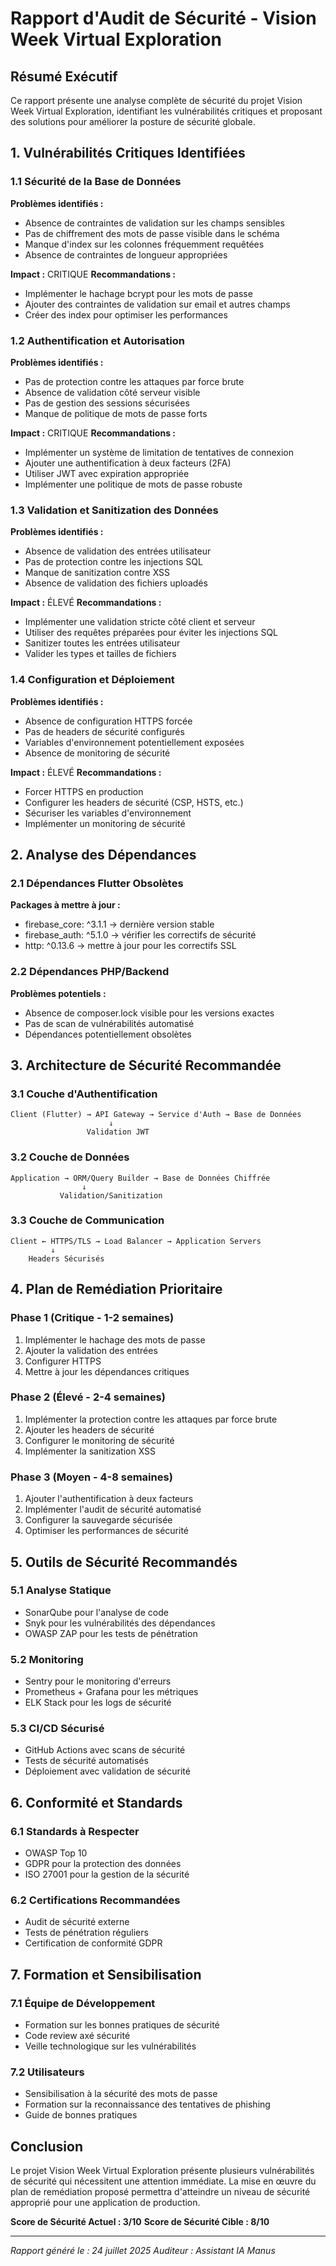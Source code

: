 # Rapport d'Audit de Sécurité - Vision Week Virtual Exploration

## Résumé Exécutif

Ce rapport présente une analyse complète de sécurité du projet Vision Week Virtual Exploration, identifiant les vulnérabilités critiques et proposant des solutions pour améliorer la posture de sécurité globale.

## 1. Vulnérabilités Critiques Identifiées

### 1.1 Sécurité de la Base de Données

**Problèmes identifiés :**
- Absence de contraintes de validation sur les champs sensibles
- Pas de chiffrement des mots de passe visible dans le schéma
- Manque d'index sur les colonnes fréquemment requêtées
- Absence de contraintes de longueur appropriées

**Impact :** CRITIQUE
**Recommandations :**
- Implémenter le hachage bcrypt pour les mots de passe
- Ajouter des contraintes de validation sur email et autres champs
- Créer des index pour optimiser les performances

### 1.2 Authentification et Autorisation

**Problèmes identifiés :**
- Pas de protection contre les attaques par force brute
- Absence de validation côté serveur visible
- Pas de gestion des sessions sécurisées
- Manque de politique de mots de passe forts

**Impact :** CRITIQUE
**Recommandations :**
- Implémenter un système de limitation de tentatives de connexion
- Ajouter une authentification à deux facteurs (2FA)
- Utiliser JWT avec expiration appropriée
- Implémenter une politique de mots de passe robuste

### 1.3 Validation et Sanitization des Données

**Problèmes identifiés :**
- Absence de validation des entrées utilisateur
- Pas de protection contre les injections SQL
- Manque de sanitization contre XSS
- Absence de validation des fichiers uploadés

**Impact :** ÉLEVÉ
**Recommandations :**
- Implémenter une validation stricte côté client et serveur
- Utiliser des requêtes préparées pour éviter les injections SQL
- Sanitizer toutes les entrées utilisateur
- Valider les types et tailles de fichiers

### 1.4 Configuration et Déploiement

**Problèmes identifiés :**
- Absence de configuration HTTPS forcée
- Pas de headers de sécurité configurés
- Variables d'environnement potentiellement exposées
- Absence de monitoring de sécurité

**Impact :** ÉLEVÉ
**Recommandations :**
- Forcer HTTPS en production
- Configurer les headers de sécurité (CSP, HSTS, etc.)
- Sécuriser les variables d'environnement
- Implémenter un monitoring de sécurité

## 2. Analyse des Dépendances

### 2.1 Dépendances Flutter Obsolètes

**Packages à mettre à jour :**
- firebase_core: ^3.1.1 → dernière version stable
- firebase_auth: ^5.1.0 → vérifier les correctifs de sécurité
- http: ^0.13.6 → mettre à jour pour les correctifs SSL

### 2.2 Dépendances PHP/Backend

**Problèmes potentiels :**
- Absence de composer.lock visible pour les versions exactes
- Pas de scan de vulnérabilités automatisé
- Dépendances potentiellement obsolètes

## 3. Architecture de Sécurité Recommandée

### 3.1 Couche d'Authentification
```
Client (Flutter) → API Gateway → Service d'Auth → Base de Données
                      ↓
                 Validation JWT
```

### 3.2 Couche de Données
```
Application → ORM/Query Builder → Base de Données Chiffrée
                ↓
           Validation/Sanitization
```

### 3.3 Couche de Communication
```
Client ← HTTPS/TLS → Load Balancer → Application Servers
         ↓
    Headers Sécurisés
```

## 4. Plan de Remédiation Prioritaire

### Phase 1 (Critique - 1-2 semaines)
1. Implémenter le hachage des mots de passe
2. Ajouter la validation des entrées
3. Configurer HTTPS
4. Mettre à jour les dépendances critiques

### Phase 2 (Élevé - 2-4 semaines)
1. Implémenter la protection contre les attaques par force brute
2. Ajouter les headers de sécurité
3. Configurer le monitoring de sécurité
4. Implémenter la sanitization XSS

### Phase 3 (Moyen - 4-8 semaines)
1. Ajouter l'authentification à deux facteurs
2. Implémenter l'audit de sécurité automatisé
3. Configurer la sauvegarde sécurisée
4. Optimiser les performances de sécurité

## 5. Outils de Sécurité Recommandés

### 5.1 Analyse Statique
- SonarQube pour l'analyse de code
- Snyk pour les vulnérabilités des dépendances
- OWASP ZAP pour les tests de pénétration

### 5.2 Monitoring
- Sentry pour le monitoring d'erreurs
- Prometheus + Grafana pour les métriques
- ELK Stack pour les logs de sécurité

### 5.3 CI/CD Sécurisé
- GitHub Actions avec scans de sécurité
- Tests de sécurité automatisés
- Déploiement avec validation de sécurité

## 6. Conformité et Standards

### 6.1 Standards à Respecter
- OWASP Top 10
- GDPR pour la protection des données
- ISO 27001 pour la gestion de la sécurité

### 6.2 Certifications Recommandées
- Audit de sécurité externe
- Tests de pénétration réguliers
- Certification de conformité GDPR

## 7. Formation et Sensibilisation

### 7.1 Équipe de Développement
- Formation sur les bonnes pratiques de sécurité
- Code review axé sécurité
- Veille technologique sur les vulnérabilités

### 7.2 Utilisateurs
- Sensibilisation à la sécurité des mots de passe
- Formation sur la reconnaissance des tentatives de phishing
- Guide de bonnes pratiques

## Conclusion

Le projet Vision Week Virtual Exploration présente plusieurs vulnérabilités de sécurité qui nécessitent une attention immédiate. La mise en œuvre du plan de remédiation proposé permettra d'atteindre un niveau de sécurité approprié pour une application de production.

**Score de Sécurité Actuel : 3/10**
**Score de Sécurité Cible : 8/10**

---
*Rapport généré le : 24 juillet 2025*
*Auditeur : Assistant IA Manus*

